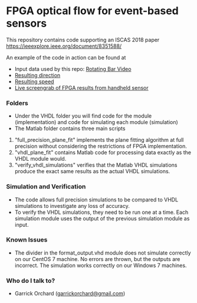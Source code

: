 # FPGA optical flow for event-based sensors #

This repository contains code supporting an ISCAS 2018 paper https://ieeexplore.ieee.org/document/8351588/

An example of the code in action can be found at
* Input data used by this repo: [Rotating Bar Video](https://youtu.be/uI0BoMI96kI)
* [Resulting direction](https://youtu.be/sE-xBcOgiY4)
* [Resulting speed](https://youtu.be/kVjdE0-t4u0)
* [Live screengrab of FPGA results from handheld sensor](https://www.youtube.com/edit?o=U&video_id=86VnBYzJHFQ)

### Folders ###
* Under the VHDL folder you will find code for the module (implementation) and code for simulating each module (simulation)
* The Matlab folder contains three main scripts
1. "full_precision_plane_fit" implements the plane fitting algorithm at full precision without considering the restrictions of FPGA implementation.
2. "vhdl_plane_fit" contains Matlab code for processing data exactly as the VHDL module would.
3. "verify_vhdl_simulations" verifies that the Matlab VHDL simulations produce the exact same results as the actual VHDL simulations.

### Simulation and Verification ###
* The code allows full precision simulations to be compared to VHDL simulations to investigate any loss of accuracy.
* To verify the VHDL simulations, they need to be run one at a time. Each simulation module uses the output of the previous simulation module as input.

### Known Issues ###
* The divider in the format_output.vhd module does not simulate correctly on our CentOS 7 machine. No errors are thrown, but the outputs are incorrect. The simulation works correctly on our Windows 7 machines.

### Who do I talk to? ###

* Garrick Orchard (garrickorchard@gmail.com)

